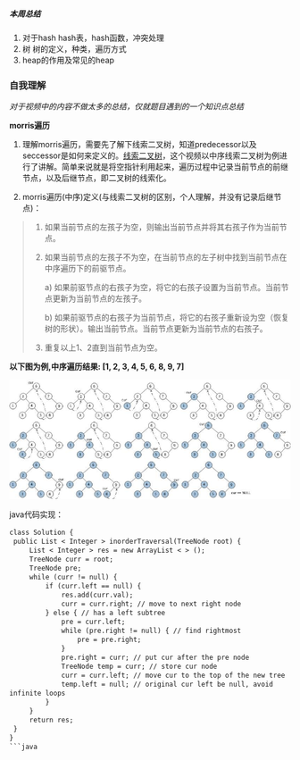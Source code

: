 ##### 本周总结
1. 对于hash
   hash表，hash函数，冲突处理
2. 树
   树的定义，种类，遍历方式
3. heap的作用及常见的heap

### 自我理解
*对于视频中的内容不做太多的总结，仅就题目遇到的一个知识点总结*

**morris遍历**

1. 理解morris遍历，需要先了解下线索二叉树，知道predecessor以及seccessor是如何来定义的。[线索二叉树](https://www.bilibili.com/video/av328072532/)，这个视频以中序线索二叉树为例进行了讲解。简单来说就是将空指针利用起来，遍历过程中记录当前节点的前继节点，以及后继节点，即二叉树的线索化。

2. morris遍历(中序)定义(与线索二叉树的区别，个人理解，并没有记录后继节点)：

> 1. 如果当前节点的左孩子为空，则输出当前节点并将其右孩子作为当前节点。
> 
> 2. 如果当前节点的左孩子不为空，在当前节点的左子树中找到当前节点在中序遍历下的前驱节点。
> 
>    a) 如果前驱节点的右孩子为空，将它的右孩子设置为当前节点。当前节点更新为当前节点的左孩子。
> 
>    b) 如果前驱节点的右孩子为当前节点，将它的右孩子重新设为空（恢复树的形状）。输出当前节点。当前节点更新为当前节点的右孩子。
> 
> 3. 重复以上1、2直到当前节点为空。

**以下图为例,中序遍历结果: [1, 2, 3, 4, 5, 6, 8, 9, 7]**

   ![morris](/Week_02/morris.jpg)

   java代码实现：
   ```
   class Solution {
    public List < Integer > inorderTraversal(TreeNode root) {
        List < Integer > res = new ArrayList < > ();
        TreeNode curr = root;
        TreeNode pre;
        while (curr != null) {
            if (curr.left == null) {
                res.add(curr.val);
                curr = curr.right; // move to next right node
            } else { // has a left subtree
                pre = curr.left;
                while (pre.right != null) { // find rightmost
                    pre = pre.right;
                }
                pre.right = curr; // put cur after the pre node
                TreeNode temp = curr; // store cur node
                curr = curr.left; // move cur to the top of the new tree
                temp.left = null; // original cur left be null, avoid infinite loops
            }
        }
        return res;
    }
}
   ```java



